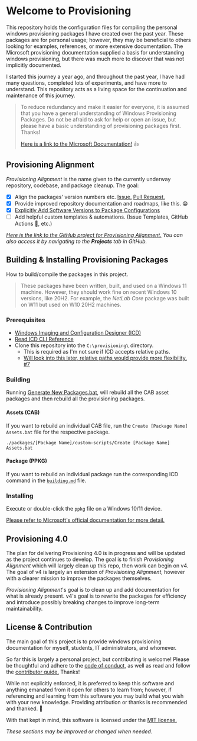 # Welcome to Provisioning

This repository holds the configuration files for compiling the personal windows provisioning
packages I have created over the past year. These packages are for personal usage; however, they may
be beneficial to others looking for examples, references, or more extensive documentation. The
Microsoft provisioning documentation supplied a basis for understanding windows provisioning, but
there was much more to discover that was not implicitly documented.

I started this journey a year ago, and throughout the past year, I have had many questions,
completed lots of experiments, and have more to understand. This repository acts as a living space
for the continuation and maintenance of this journey.


> To reduce redundancy and make it easier for everyone, it is assumed that you have a general understanding of Windows Provisioning Packages. Do not be afraid to ask for help or open an issue, but please have a basic understanding of provisioning packages first. Thanks!
>
> [Here is a link to the Microsoft Documentation!](https://docs.microsoft.com/windows/configuration/provisioning-packages/provisioning-packages) :thumbsup:

## Provisioning Alignment

_Provisioning Alignment_ is the name given to the currently underway repository, codebase, and
package cleanup. The goal:

- [X] Align the packages' version numbers
  etc. [Issue.](https://github.com/aisgbnok/provisioning/issues/3) [Pull Request.](https://github.com/aisgbnok/provisioning/pull/2)
- [X] Provide improved repository documentation and roadmaps, like this. 😁
- [X] [Explicitly Add Software Versions to Package Configurations](https://github.com/aisgbnok/provisioning/issues/10)
- [ ] Add helpful custom templates & automations. (Issue Templates, GitHub Actions 🚀, etc.)

_[Here is the link to the GitHub project for _Provisioning
Alignment_.](https://github.com/aisgbnok/provisioning/projects/2) You can also access it by
navigating to the **Projects** tab in GitHub._

## Building & Installing Provisioning Packages

How to build/compile the packages in this project.

> These packages have been written, built, and used on a Windows 11 machine. However, they should work fine on recent Windows 10 versions, like 20H2. For example, the _NetLab Core_ package was built on W11 but used on W10 20H2 machines.

### Prerequisites

- [Windows Imaging and Configuration Designer (ICD)](https://www.microsoft.com/store/apps/9nblggh4tx22)
- [Read ICD CLI Reference](https://docs.microsoft.com/windows/configuration/provisioning-packages/provisioning-command-line)
- Clone this repository into the `C:\provisioning\` directory.
    - This is required as I'm not sure if ICD accepts relative paths.
    - [Will look into this later, relative paths would provide more flexibility. #7](https://github.com/aisgbnok/provisioning/issues/7)

### Building

Running [Generate New Packages.bat](packages/Generate%20New%20Packages.bat), will rebuild all the
CAB asset packages and then rebuild all the provisioning packages.

#### Assets (CAB)

If you want to rebuild an individual CAB file, run the `Create [Package Name] Assets.bat` file for
the respective package.

```
./packages/[Package Name]/custom-scripts/Create [Package Name] Assets.bat
```

#### Package (PPKG)

If you want to rebuild an individual package run the corresponding ICD command in
the [`building.md`](packages/building.md) file.

### Installing

Execute or double-click the `ppkg` file on a Windows 10/11 device.

[Please refer to Microsoft's official documentation for more detail.](https://docs.microsoft.com/en-us/windows/configuration/provisioning-packages/provisioning-apply-package)

## Provisioning 4.0

The plan for delivering Provisioning 4.0 is in progress and will be updated as the project continues
to develop. The goal is to finish _Provisioning Alignment_ which will largely clean up this repo,
then work can begin on v4. The goal of v4 is largely an extension of _Provisioning Alignment_,
however with a clearer mission to improve the packages themselves.

_Provisioning Alignment_'s goal is to clean up and add documentation for what is already present.
v4's goal is to rewrite the packages for efficiency and introduce possibly breaking changes to
improve long-term maintainability.

## License & Contribution

The main goal of this project is to provide windows provisioning documentation for myself, students,
IT administrators, and whomever.

So far this is largely a personal project, but contributing is welcome! Please be thoughtful and
adhere to the [code of conduct](CODE_OF_CONDUCT.md), as well as read and follow
the [contributor guide.](CONTRIBUTING.md) Thanks!

While not explicitly enforced, it is preferred to keep this software and anything emanated from it
open for others to learn from; however, if referencing and learning from this software you may build
what you wish with your new knowledge. Providing attribution or thanks is recommended and thanked.
🙏

With that kept in mind, this software is licensed under the [MIT license.](LICENSE.md)

_These sections may be improved or changed when needed._





